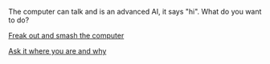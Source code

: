 The computer can talk and is an advanced AI, it says "hi". What do you want to do?

[Freak out and smash the computer](../choices/computer-ignores-you/computer-ignores-you.md)

[Ask it where you are and why](../choices/explanation/explanation.md)